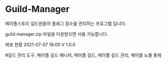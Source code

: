 # Guild-Manager
메이플스토리 길드원들의 플래그 점수를 관리하는 프로그램 입니다.


guild manager.zip 파일을 다운받으면 사용 가능합니다.


배포 현황
2021-07-07 19:00  V 1.0.0


#길드 관리 도구, 메이플 길드 매니저, 메이플 길드, 메이플 길드 관리, 메이플 노블 통제
